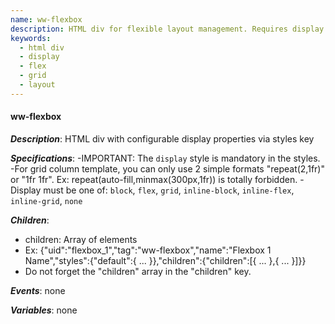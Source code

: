 ```yaml
---
name: ww-flexbox
description: HTML div for flexible layout management. Requires display property in styles.
keywords:
  - html div
  - display
  - flex
  - grid
  - layout
---
```


#### ww-flexbox

***Description***: HTML div with configurable display properties via styles key

***Specifications***:
-IMPORTANT: The `display` style is mandatory in the styles.
-For grid column template, you can only use 2 simple formats "repeat(2,1fr)" or "1fr 1fr". Ex: repeat(auto-fill,minmax(300px,1fr)) is totally forbidden.
-Display must be one of: `block`, `flex`, `grid`, `inline-block`, `inline-flex`, `inline-grid`, `none`

***Children***:
  - children: Array of elements
  - Ex: {"uid":"flexbox_1","tag":"ww-flexbox","name":"Flexbox 1 Name","styles":{"default":{ ... }},"children":{"children":[{ ... },{ ... }]}}
  - Do not forget the "children" array in the "children" key.

***Events***: none

***Variables***: none
